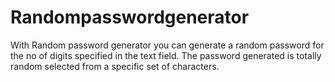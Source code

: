 # Randompasswordgenerator

With Random password generator you can generate a random password for the no of digits specified in the text field.
The password generated is totally random selected from a specific set of characters.
